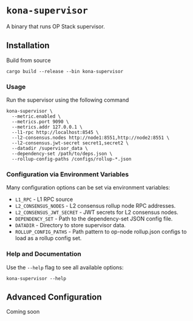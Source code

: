 # `kona-supervisor`

A binary that runs OP Stack supervisor.

## Installation

Build from source 

```
cargo build --release --bin kona-supervisor
```

### Usage

Run the supervisor using the following command

```
kona-supervisor \
  --metric.enabled \
  --metrics.port 9090 \
  --metrics.addr 127.0.0.1 \
  --l1-rpc http://localhost:8545 \
  --l2-consensus.nodes http://node1:8551,http://node2:8551 \
  --l2-consensus.jwt-secret secret1,secret2 \
  --datadir /supervisor_data \
  --dependency-set /path/to/deps.json \
  --rollup-config-paths /configs/rollup-*.json
```

### Configuration via Environment Variables

Many configuration options can be set via environment variables:

- `L1_RPC` - L1 RPC source
- `L2_CONSENSUS_NODES` - L2 consensus rollup node RPC addresses.
- `L2_CONSENSUS_JWT_SECRET` - JWT secrets for L2 consensus nodes.
- `DEPENDENCY_SET` - Path to the dependency-set JSON config file.
- `DATADIR` - Directory to store supervisor data.
- `ROLLUP_CONFIG_PATHS` - Path pattern to op-node rollup.json configs to load as a rollup config set.

### Help and Documentation

Use the `--help` flag to see all available options:

```
kona-supervisor --help
```

## Advanced Configuration

Coming soon